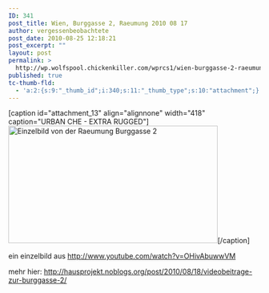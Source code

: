 ```yaml
---
ID: 341
post_title: Wien, Burggasse 2, Raeumung 2010 08 17
author: vergessenbeobachtete
post_date: 2010-08-25 12:18:21
post_excerpt: ""
layout: post
permalink: >
  http://wp.wolfspool.chickenkiller.com/wprcs1/wien-burggasse-2-raeumung-2010-08-17/
published: true
tc-thumb-fld:
  - 'a:2:{s:9:"_thumb_id";i:340;s:11:"_thumb_type";s:10:"attachment";}'
---
```

[caption id="attachment_13" align="alignnone" width="418" caption="URBAN CHE - EXTRA RUGGED"]<a href="http://wp21.wolfspool.chickenkiller.com/wpasecms/wp-content/uploads/2010/08/che-cottan.png"><img class="size-full wp-image-13 " title="che-cottan" src="http://wp21.wolfspool.chickenkiller.com/wpasecms/wp-content/uploads/2010/08/che-cottan.png" alt="Einzelbild von der Raeumung Burggasse 2" width="418" height="234" /></a>[/caption]

ein einzelbild aus <a href="http://www.youtube.com/watch?v=OHivAbuwwVM">http://www.youtube.com/watch?v=OHivAbuwwVM</a>

mehr hier: <a href="http://hausprojekt.noblogs.org/post/2010/08/18/videobeitrage-zur-burggasse-2/">http://hausprojekt.noblogs.org/post/2010/08/18/videobeitrage-zur-burggasse-2/</a>